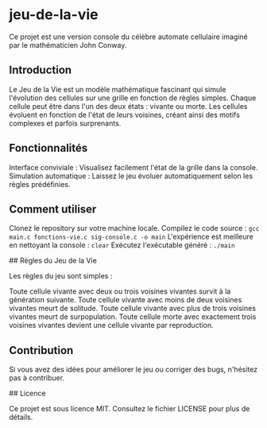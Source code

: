 # jeu-de-la-vie
Ce projet est une version console du célèbre automate cellulaire imaginé par le mathématicien John Conway.

## Introduction

Le Jeu de la Vie est un modèle mathématique fascinant qui simule l'évolution des cellules sur une grille en fonction de règles simples. Chaque cellule peut être dans l'un des deux états : vivante ou morte. Les cellules évoluent en fonction de l'état de leurs voisines, créant ainsi des motifs complexes et parfois surprenants.

## Fonctionnalités

  Interface conviviale : Visualisez facilement l'état de la grille dans la console.
  Simulation automatique : Laissez le jeu évoluer automatiquement selon les règles prédéfinies.

## Comment utiliser

  Clonez le repository sur votre machine locale.
  Compilez le code source : `gcc main.c fonctions-vie.c sig-console.c -o main`
  L'expérience est meilleure en nettoyant la console : `clear`
  Exécutez l'exécutable généré : `./main`

## Règles du Jeu de la Vie

Les règles du jeu sont simples :

  Toute cellule vivante avec deux ou trois voisines vivantes survit à la génération suivante.
  Toute cellule vivante avec moins de deux voisines vivantes meurt de solitude.
  Toute cellule vivante avec plus de trois voisines vivantes meurt de surpopulation.
  Toute cellule morte avec exactement trois voisines vivantes devient une cellule vivante par reproduction.

## Contribution

Si vous avez des idées pour améliorer le jeu ou corriger des bugs, n'hésitez pas à contribuer.

## Licence

Ce projet est sous licence MIT. Consultez le fichier LICENSE pour plus de détails.
